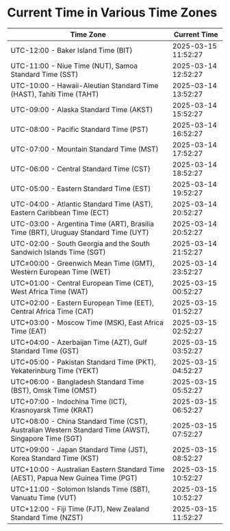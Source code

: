 # Current Time in Various Time Zones

| Time Zone | Current Time |
|-----------|--------------|
| UTC-12:00 - Baker Island Time (BIT) | 2025-03-15 11:52:27 |
| UTC-11:00 - Niue Time (NUT), Samoa Standard Time (SST) | 2025-03-14 12:52:27 |
| UTC-10:00 - Hawaii-Aleutian Standard Time (HAST), Tahiti Time (TAHT) | 2025-03-14 13:52:27 |
| UTC-09:00 - Alaska Standard Time (AKST) | 2025-03-14 15:52:27 |
| UTC-08:00 - Pacific Standard Time (PST) | 2025-03-14 16:52:27 |
| UTC-07:00 - Mountain Standard Time (MST) | 2025-03-14 17:52:27 |
| UTC-06:00 - Central Standard Time (CST) | 2025-03-14 18:52:27 |
| UTC-05:00 - Eastern Standard Time (EST) | 2025-03-14 19:52:27 |
| UTC-04:00 - Atlantic Standard Time (AST), Eastern Caribbean Time (ECT) | 2025-03-14 20:52:27 |
| UTC-03:00 - Argentina Time (ART), Brasília Time (BRT), Uruguay Standard Time (UYT) | 2025-03-14 20:52:27 |
| UTC-02:00 - South Georgia and the South Sandwich Islands Time (SGT) | 2025-03-14 21:52:27 |
| UTC±00:00 - Greenwich Mean Time (GMT), Western European Time (WET) | 2025-03-14 23:52:27 |
| UTC+01:00 - Central European Time (CET), West Africa Time (WAT) | 2025-03-15 00:52:27 |
| UTC+02:00 - Eastern European Time (EET), Central Africa Time (CAT) | 2025-03-15 01:52:27 |
| UTC+03:00 - Moscow Time (MSK), East Africa Time (EAT) | 2025-03-15 02:52:27 |
| UTC+04:00 - Azerbaijan Time (AZT), Gulf Standard Time (GST) | 2025-03-15 03:52:27 |
| UTC+05:00 - Pakistan Standard Time (PKT), Yekaterinburg Time (YEKT) | 2025-03-15 04:52:27 |
| UTC+06:00 - Bangladesh Standard Time (BST), Omsk Time (OMST) | 2025-03-15 05:52:27 |
| UTC+07:00 - Indochina Time (ICT), Krasnoyarsk Time (KRAT) | 2025-03-15 06:52:27 |
| UTC+08:00 - China Standard Time (CST), Australian Western Standard Time (AWST), Singapore Time (SGT) | 2025-03-15 07:52:27 |
| UTC+09:00 - Japan Standard Time (JST), Korea Standard Time (KST) | 2025-03-15 08:52:27 |
| UTC+10:00 - Australian Eastern Standard Time (AEST), Papua New Guinea Time (PGT) | 2025-03-15 10:52:27 |
| UTC+11:00 - Solomon Islands Time (SBT), Vanuatu Time (VUT) | 2025-03-15 10:52:27 |
| UTC+12:00 - Fiji Time (FJT), New Zealand Standard Time (NZST) | 2025-03-15 11:52:27 |
